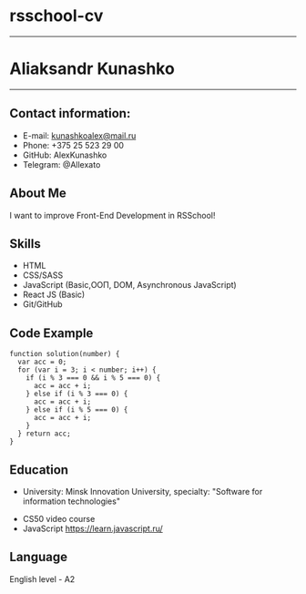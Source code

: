 # rsschool-cv
************
# Aliaksandr Kunashko
************
## Contact information:
* E-mail: kunashkoalex@mail.ru
* Phone: +375 25 523 29 00
* GitHub: AlexKunashko
* Telegram: @Allexato

## About Me
I want to improve Front-End Development in RSSchool!
## Skills
* HTML
* CSS/SASS
* JavaScript (Basic,ООП, DOM, Asynchronous JavaScript)
* React JS (Basic)
* Git/GitHub

## Code Example
```
function solution(number) {
  var acc = 0;
  for (var i = 3; i < number; i++) {
    if (i % 3 === 0 && i % 5 === 0) {      
      acc = acc + i;
    } else if (i % 3 === 0) {      
      acc = acc + i;
    } else if (i % 5 === 0) {      
      acc = acc + i;
    }
  } return acc;
}
```
## Education
* University: Minsk Innovation University, specialty: "Software for information technologies"
+ CS50 video course
+ JavaScript https://learn.javascript.ru/

## Language
English level - A2
